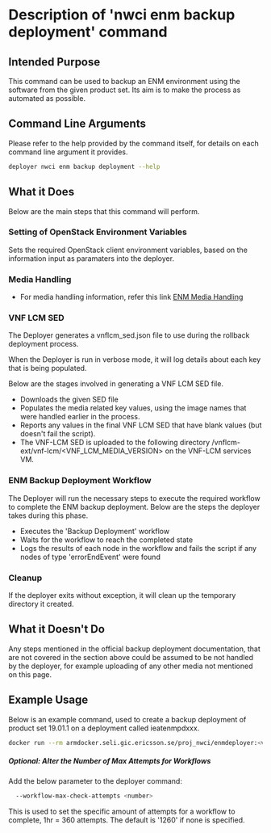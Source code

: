 # Description of 'nwci enm backup deployment' command

## Intended Purpose
This command can be used to backup an ENM environment using the software from the given product set. Its aim is to make the process as automated as possible.


## Command Line Arguments
Please refer to the help provided by the command itself, for details on each command line argument it provides.

```bash
deployer nwci enm backup deployment --help
```


## What it Does
Below are the main steps that this command will perform.

### Setting of OpenStack Environment Variables
Sets the required OpenStack client environment variables, based on the information input as paramaters into the deployer.


### Media Handling

* For media handling information, refer this link [ENM Media Handling](enm_media_information.md)

### VNF LCM SED
The Deployer generates a vnflcm_sed.json file to use during the rollback deployment process.

When the Deployer is run in verbose mode, it will log details about each key that is being populated.

Below are the stages involved in generating a VNF LCM SED file.

* Downloads the given SED file
* Populates the media related key values, using the image names that were handled earlier in the process.
* Reports any values in the final VNF LCM SED that have blank values (but doesn't fail the script).
* The VNF-LCM SED is uploaded to the following directory /vnflcm-ext/vnf-lcm/\<VNF_LCM_MEDIA_VERSION> on the VNF-LCM services VM.


### ENM Backup Deployment Workflow
The Deployer will run the necessary steps to execute the required workflow to complete the ENM backup deployment. Below are the steps the deployer takes during this phase.

* Executes the 'Backup Deployment' workflow
* Waits for the workflow to reach the completed state
* Logs the results of each node in the workflow and fails the script if any nodes of type 'errorEndEvent' were found


### Cleanup
If the deployer exits without exception, it will clean up the temporary directory it created.

## What it Doesn't Do
Any steps mentioned in the official backup deployment documentation, that are not covered in the section above could be assumed to be not handled by the deployer, for example uploading of any other media not mentioned on this page.


## Example Usage
Below is an example command, used to create a backup deployment of product set 19.01.1 on a deployment called ieatenmpdxxx.

```bash
docker run --rm armdocker.seli.gic.ericsson.se/proj_nwci/enmdeployer:<version> enm backup deployment --os-username nwciUser --os-password 'XXXXXXXXX' --os-auth-url https://nfvi.dc419.nbi2.ericsson.se:5000/v2.0/ --os-project-name NWCI --deployment-name nwci --sed-file-url http://141.137.173.80/ECEE_30k_Environemnt_17.5-17.5.106.json --vnf-lcm-sed-url http://141.137.173.80/Athlone_ECEE_VNF_LCM_17.5-17.5.106.json --artifact-json-file /var/tmp/30k_artifact_json_list.json --os-cacert /root/openstack/cert/ctrl-ca.crt --backup-tag backup_19.01.1 --debug
```

##### Optional: Alter the Number of Max Attempts for Workflows
Add the below parameter to the deployer command:

```bash
  --workflow-max-check-attempts <number>
```
This is used to set the specific amount of attempts for a workflow to complete, 1hr = 360 attempts.
The default is '1260' if none is specified.
